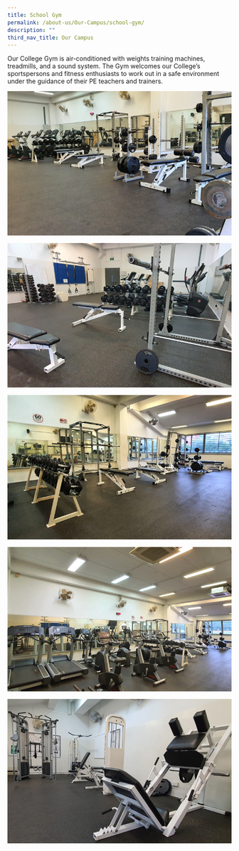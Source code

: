 ```yaml
---
title: School Gym
permalink: /about-us/Our-Campus/school-gym/
description: ""
third_nav_title: Our Campus
---
```

Our College Gym is air-conditioned with weights training machines, treadmills, and a sound system. The Gym welcomes our College’s sportspersons and fitness enthusiasts to work out in a safe environment under the guidance of their PE teachers and trainers.

![](/images/gym1.jpeg)

![](/images/gym2.jpeg)

![](/images/gym3.jpeg)

![](/images/gym4.jpeg)

![](/images/gym5.jpeg)

